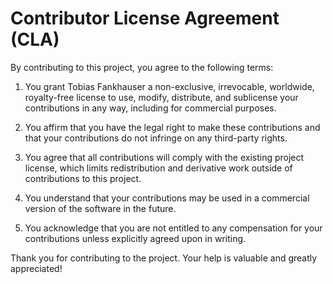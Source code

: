 # Contributor License Agreement (CLA)

By contributing to this project, you agree to the following terms:

1. You grant Tobias Fankhauser a non-exclusive, irrevocable, worldwide, royalty-free license to use, modify, distribute, and sublicense your contributions in any way, including for commercial purposes.

2. You affirm that you have the legal right to make these contributions and that your contributions do not infringe on any third-party rights.

3. You agree that all contributions will comply with the existing project license, which limits redistribution and derivative work outside of contributions to this project.

4. You understand that your contributions may be used in a commercial version of the software in the future.

5. You acknowledge that you are not entitled to any compensation for your contributions unless explicitly agreed upon in writing.

Thank you for contributing to the project. Your help is valuable and greatly appreciated!